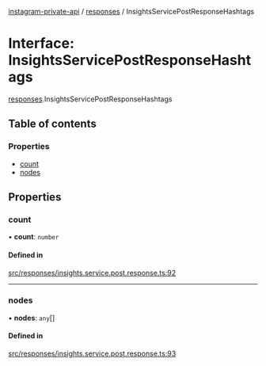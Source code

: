 [instagram-private-api](../../README.md) / [responses](../../modules/responses.md) / InsightsServicePostResponseHashtags

# Interface: InsightsServicePostResponseHashtags

[responses](../../modules/responses.md).InsightsServicePostResponseHashtags

## Table of contents

### Properties

- [count](InsightsServicePostResponseHashtags.md#count)
- [nodes](InsightsServicePostResponseHashtags.md#nodes)

## Properties

### count

• **count**: `number`

#### Defined in

[src/responses/insights.service.post.response.ts:92](https://github.com/Nerixyz/instagram-private-api/blob/b3351b9/src/responses/insights.service.post.response.ts#L92)

___

### nodes

• **nodes**: `any`[]

#### Defined in

[src/responses/insights.service.post.response.ts:93](https://github.com/Nerixyz/instagram-private-api/blob/b3351b9/src/responses/insights.service.post.response.ts#L93)
